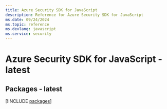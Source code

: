 ```yaml
---
title: Azure Security SDK for JavaScript
description: Reference for Azure Security SDK for JavaScript
ms.date: 09/24/2024
ms.topic: reference
ms.devlang: javascript
ms.service: security
---
```

# Azure Security SDK for JavaScript - latest
## Packages - latest
[!INCLUDE [packages](security-index.md)]